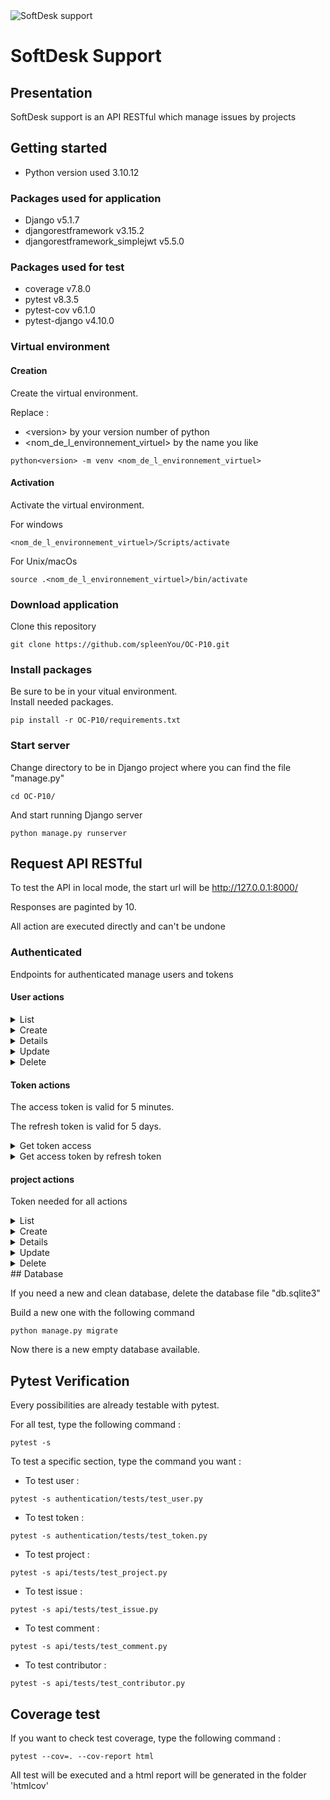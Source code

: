 <img src='https://user.oc-static.com/upload/2023/06/28/16879473703315_P10-02.png' alt='SoftDesk support'>

# SoftDesk Support

## Presentation

SoftDesk support is an API RESTful which manage issues by projects

## Getting started

- Python version used 3.10.12

### Packages used for application

- Django v5.1.7
- djangorestframework v3.15.2
- djangorestframework_simplejwt v5.5.0

### Packages used for test

- coverage v7.8.0
- pytest v8.3.5
- pytest-cov v6.1.0
- pytest-django v4.10.0

### Virtual environment

#### Creation

Create the virtual environment.

Replace :
- \<version> by your version number of python
- <nom_de_l_environnement_virtuel> by the name you like

```
python<version> -m venv <nom_de_l_environnement_virtuel>
```

#### Activation

Activate the virtual environment.

For windows
```
<nom_de_l_environnement_virtuel>/Scripts/activate
```

For Unix/macOs

```
source .<nom_de_l_environnement_virtuel>/bin/activate
```

### Download application


Clone this repository
```
git clone https://github.com/spleenYou/OC-P10.git
```

### Install packages

Be sure to be in your vitual environment.  
Install needed packages.
```
pip install -r OC-P10/requirements.txt
```

### Start server

Change directory to be in Django project where you can find the file "manage.py"
```
cd OC-P10/
```

And start running Django server
```
python manage.py runserver
```

## Request API RESTful

To test the API in local mode, the start url will be http://127.0.0.1:8000/

Responses are paginted by 10.

All action are executed directly and can't be undone

### Authenticated

Endpoints for authenticated manage users and tokens

#### User actions
<details>
    <summary>List</summary>

- Endpoint: user/
- HTTP Method: GET
- Token needed: Yes
- Access: Any connected user

Success response Exemple:
- HTTP status: 200
```
{
    "count": 2,
    "next": null,
    "previous": null,
    "results": [
        {
            "id": 1,
            "username": "user1",
            "birthday": "1985-01-01",
            "can_be_contacted": true,
            "can_data_be_shared": true,
            "projects_created": []
        },
        {
            "id": 2,
            "username": "user2",
            "birthday": "2000-01-01",
            "can_be_contacted": false,
            "can_data_be_shared": true,
            "projects_created": []
        }
    ]
}
```
</details>
<details>
    <summary>Create</summary>

To success, the user must be at least 15 years old

- Endpoint: user/
- HTTP Method: POST
- Token needed: No
- Access: Everyone
- Data needed (with exemple):
    - username (user1)
    - password1 (password-test)
    - password2 (password-test)
    - birthday (2000-01-01)
    - can_be_contacted (True)
    - can_data_be_shared (False)

Success response Exemple:
- HTTP status: 201
```
{
    "id": 1,
    "username": "user1",
    "birthday": "2000-01-01",
    "can_be_contacted": true,
    "can_data_be_shared": false
}
```
</details>
<details>
    <summary>Details</summary>

- Endpoint: user/\<id>/
- HTTP Method: GET
- Token needed: Yes
- Access: Any connected user

Success response Exemple:
- HTTP status: 200
```
{
    "id": 1,
    "username": "user1",
    "birthday": "2000-01-01",
    "can_be_contacted": true,
    "can_data_be_shared": true,
    "projects_created": []
}
```
</details>
<details>
    <summary>Update</summary>

- Endpoint: user/\<id>/
- HTTP Method: PATCH
- Token needed: Yes
- Access: the connected user for himself
- Data can be choosen (exemple with id=1):
    - username (user-test-1)
    - password
    - birthday
    - can_be_contacted
    - can_data_be_shared

Success response Exemple:
- HTTP status: 200
```
{
    "id": 1,
    "username": "user-test-1",
    "birthday": "2000-01-01",
    "can_be_contacted": true,
    "can_data_be_shared": false
}
```
</details>
<details>
    <summary>Delete</summary>

- Endpoint: user/\<id>/
- HTTP Method: DELETE
- Token needed: Yes
- Access: the connected user for himself

Success response Exemple:
- HTTP status: 204
</details>

#### Token actions

The access token is valid for 5 minutes.

The refresh token is valid for 5 days.

<details>
    <summary>Get token access</summary>

- Endpoint: user/login/
- HTTP Method: POST
- Access: Everyone
- Data needed:
    - username
    - password

Success response Exemple:
- HTTPstatus: 200
```
{
    "refresh": <token>,
    "access": <token>
}
```
</details>
<details>
    <summary>Get access token by refresh token</summary>

- Endpoint: user/login/refresh/
- HTTP Method: POST
- Access: Everyone
- Data needed:
    - refresh token

Success response Exemple:
- HTTP status: 200
```
{
    "access": <token>
}
```
</details>

#### project actions

Token needed for all actions

<details>
    <summary>List</summary>

- Endpoint: api/project/
- HTTP Method: GET
- Access: Any connected user

Success response Exemple:
- HTTP status: 200
```
{
    "count": 2,
    "next": null,
    "previous": null,
    "results": [
        {
            "id": 1,
            "title": "Projet 1",
            "description": "description projet 1",
            "project_type": "front-end",
            "date_created": "2025-03-26T11:35:09.392474+01:00",
            "author": {
                "id": 1,
                "username": "user1"
            }
        },
        {
            "id": 2,
            "title": "Projet 2",
            "description": "Description projet 2",
            "project_type": "iOS",
            "date_created": "2025-03-26T17:30:08.390441+01:00",
            "author": {
                "id": 3,
                "username": "user2"
            }
        }
    ]
}
```
</details>
<details>
    <summary>Create</summary>

- Endpoint: api/project/
- HTTP Method: POST
- Access: Any connected user
- Data needed (with exemple):
    - title (project 1)
    - description (Project's description)
    - project_type (Android)

Project's type can be:
    - Android
    - iOS
    - back-end
    - front-end

Success response Exemple:
- HTTP status: 201
```
{
    "id": 1,
    "title": "Project 1",
    "description": "Project's description",
    "project_type": "Android",
    "date_created": "2025-04-04T11:29:53.129046+02:00",
    "author": {
        "id": 1,
        "username": "user1"
    }
}
```
</details>
<details>
    <summary>Details</summary>

- Endpoint: api/project/\<id>/
- HTTP Method: GET
- Access: Any project's contributor

Success response Exemple:
- HTTP status: 200
```
{
    "id": 1,
    "title": "Project 1",
    "author": {
        "id": 1,
        "username": "user1"
    },
    "date_created": "2025-04-02T15:24:36.201890+02:00",
    "description": "Project's description",
    "project_type": "Android",
    "issues": [],
    "contributors": [
        {
            "id": 1,
            "username": "user1"
        }
    ]
}
```
</details>
<details>
    <summary>Update</summary>

- Endpoint: api/project/\<id>/
- HTTP Method: PATCH
- Access: Project's author
- Data can be choosen (exemple with id=1)
    - title
    - description
    - project_type (iOS)

Success response Exemple:
- HTTP status: 200
```
{
    "id": 1,
    "title": "Project 1",
    "description": "Project's description",
    "project_type": "iOS",
    "date_created": "2025-04-04T11:29:53.129046+02:00",
    "author": {
        "id": 1,
        "username": "user1"
    }
}
```
</details>
<details>
    <summary>Delete</summary>

- Endpoint: api/project/\<id>/
- HTTP Method: DELETE
- Access: Project's author

Success response Exemple:
- HTTP status: 204

</details>
## Database

If you need a new and clean database, delete the database file "db.sqlite3"

Build a new one with the following command

```
python manage.py migrate

```

Now there is a new empty database available.

## Pytest Verification

Every possibilities are already testable with pytest.

For all test, type the following command :
```
pytest -s
```

To test a specific section, type the command you want :
- To test user :
```
pytest -s authentication/tests/test_user.py
```
- To test token :
```
pytest -s authentication/tests/test_token.py
```
- To test project :
```
pytest -s api/tests/test_project.py
```
- To test issue :
```
pytest -s api/tests/test_issue.py
```
- To test comment :
```
pytest -s api/tests/test_comment.py
```
- To test contributor :
```
pytest -s api/tests/test_contributor.py
```

## Coverage test

If you want to check test coverage, type the following command :

```
pytest --cov=. --cov-report html

```

All test will be executed and a html report will be generated in the folder 'htmlcov'